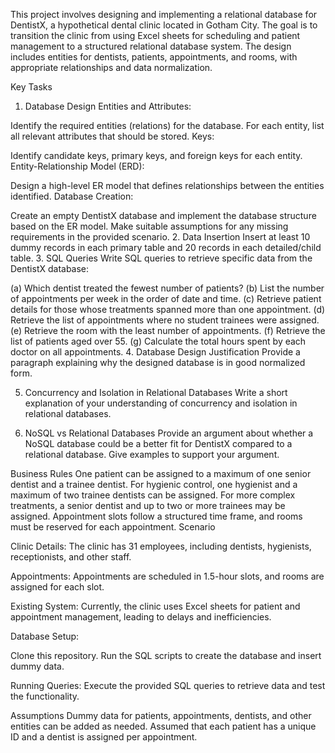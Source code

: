 This project involves designing and implementing a relational database for DentistX, a hypothetical dental clinic located in Gotham City. The goal is to transition the clinic from using Excel sheets for scheduling and patient management to a structured relational database system. The design includes entities for dentists, patients, appointments, and rooms, with appropriate relationships and data normalization.

Key Tasks
1. Database Design
Entities and Attributes:

Identify the required entities (relations) for the database.
For each entity, list all relevant attributes that should be stored.
Keys:

Identify candidate keys, primary keys, and foreign keys for each entity.
Entity-Relationship Model (ERD):

Design a high-level ER model that defines relationships between the entities identified.
Database Creation:

Create an empty DentistX database and implement the database structure based on the ER model.
Make suitable assumptions for any missing requirements in the provided scenario.
2. Data Insertion
Insert at least 10 dummy records in each primary table and 20 records in each detailed/child table.
3. SQL Queries
Write SQL queries to retrieve specific data from the DentistX database:

(a) Which dentist treated the fewest number of patients?
(b) List the number of appointments per week in the order of date and time.
(c) Retrieve patient details for those whose treatments spanned more than one appointment.
(d) Retrieve the list of appointments where no student trainees were assigned.
(e) Retrieve the room with the least number of appointments.
(f) Retrieve the list of patients aged over 55.
(g) Calculate the total hours spent by each doctor on all appointments.
4. Database Design Justification
Provide a paragraph explaining why the designed database is in good normalized form.

5. Concurrency and Isolation in Relational Databases
Write a short explanation of your understanding of concurrency and isolation in relational databases.

6. NoSQL vs Relational Databases
Provide an argument about whether a NoSQL database could be a better fit for DentistX compared to a relational database. Give examples to support your argument.

Business Rules
One patient can be assigned to a maximum of one senior dentist and a trainee dentist.
For hygienic control, one hygienist and a maximum of two trainee dentists can be assigned.
For more complex treatments, a senior dentist and up to two or more trainees may be assigned.
Appointment slots follow a structured time frame, and rooms must be reserved for each appointment.
Scenario

Clinic Details: The clinic has 31 employees, including dentists, hygienists, receptionists, and other staff.

Appointments: Appointments are scheduled in 1.5-hour slots, and rooms are assigned for each slot.

Existing System: Currently, the clinic uses Excel sheets for patient and appointment management, leading to delays and inefficiencies.


Database Setup:

Clone this repository.
Run the SQL scripts to create the database and insert dummy data.

Running Queries:
Execute the provided SQL queries to retrieve data and test the functionality.

Assumptions
Dummy data for patients, appointments, dentists, and other entities can be added as needed.
Assumed that each patient has a unique ID and a dentist is assigned per appointment.

